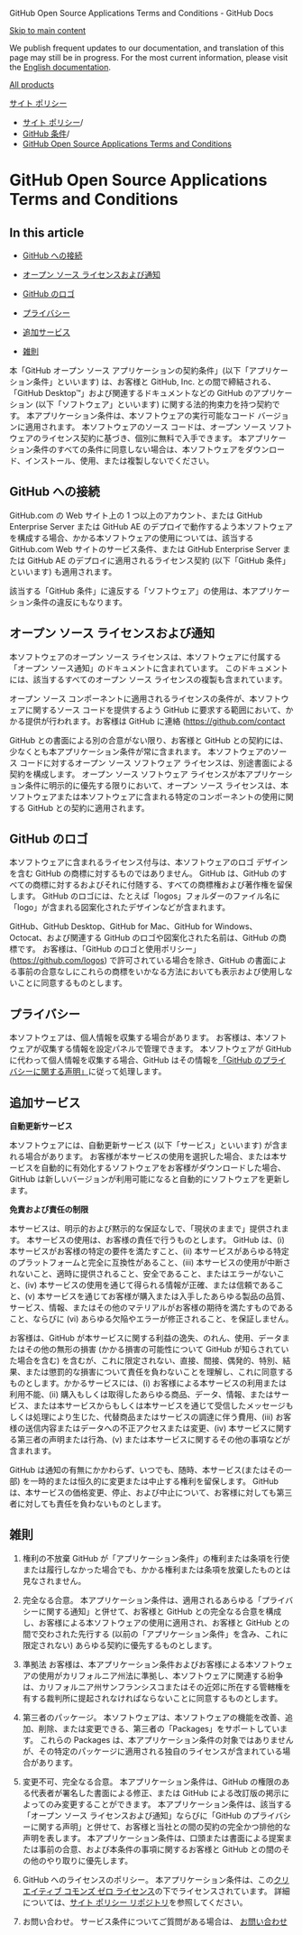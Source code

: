 GitHub Open Source Applications Terms and Conditions - GitHub Docs

[Skip to main content](#main-content)

We publish frequent updates to our documentation, and translation of this page may still be in progress. For the most current information, please visit the [English documentation](/en).

[All products](/ja)

[サイト ポリシー](/ja/site-policy)

* [サイト ポリシー](/ja/site-policy)/
* [GitHub 条件](/ja/site-policy/github-terms)/
* [GitHub Open Source Applications Terms and Conditions](/ja/site-policy/github-terms/github-open-source-applications-terms-and-conditions)

GitHub Open Source Applications Terms and Conditions
==========

In this article
----------

* [GitHub への接続](#connecting-to-github)

* [オープン ソース ライセンスおよび通知](#open-source-licenses-and-notices)

* [GitHub のロゴ](#githubs-logos)

* [プライバシー](#privacy)

* [追加サービス](#additional-services)

* [雑則](#miscellanea)

本「GitHub オープン ソース アプリケーションの契約条件」(以下「アプリケーション条件」といいます) は、お客様と GitHub, Inc. との間で締結される、「GitHub Desktop™」および関連するドキュメントなどの GitHub のアプリケーション (以下「ソフトウェア」といいます) に関する法的拘束力を持つ契約です。 本アプリケーション条件は、本ソフトウェアの実行可能なコード バージョンに適用されます。 本ソフトウェアのソース コードは、オープン ソース ソフトウェアのライセンス契約に基づき、個別に無料で入手できます。 本アプリケーション条件のすべての条件に同意しない場合は、本ソフトウェアをダウンロード、インストール、使用、または複製しないでください。

[](#connecting-to-github)GitHub への接続
----------

GitHub.com の Web サイト上の 1 つ以上のアカウント、または GitHub Enterprise Server または GitHub AE のデプロイで動作するよう本ソフトウェアを構成する場合、かかる本ソフトウェアの使用については、該当する GitHub.com Web サイトのサービス条件、または GitHub Enterprise Server または GitHub AE のデプロイに適用されるライセンス契約 (以下「GitHub 条件」といいます) も適用されます。

該当する「GitHub 条件」に違反する「ソフトウェア」の使用は、本アプリケーション条件の違反にもなります。

[](#open-source-licenses-and-notices)オープン ソース ライセンスおよび通知
----------

本ソフトウェアのオープン ソース ライセンスは、本ソフトウェアに付属する「オープン ソース通知」のドキュメントに含まれています。 このドキュメントには、該当するすべてのオープン ソース ライセンスの複製も含まれています。

オープン ソース コンポーネントに適用されるライセンスの条件が、本ソフトウェアに関するソース コードを提供するよう GitHub に要求する範囲において、かかる提供が行われます。お客様は GitHub に連絡 (<https://github.com/contact>

GitHub との書面による別の合意がない限り、お客様と GitHub との契約には、少なくとも本アプリケーション条件が常に含まれます。 本ソフトウェアのソース コードに対するオープン ソース ソフトウェア ライセンスは、別途書面による契約を構成します。 オープン ソース ソフトウェア ライセンスが本アプリケーション条件に明示的に優先する限りにおいて、オープン ソース ライセンスは、本ソフトウェアまたは本ソフトウェアに含まれる特定のコンポーネントの使用に関する GitHub との契約に適用されます。

[](#githubs-logos)GitHub のロゴ
----------

本ソフトウェアに含まれるライセンス付与は、本ソフトウェアのロゴ デザインを含む GitHub の商標に対するものではありません。 GitHub は、GitHub のすべての商標に対するおよびそれに付随する、すべての商標権および著作権を留保します。 GitHub のロゴには、たとえば「logos」フォルダーのファイル名に「logo」が含まれる図案化されたデザインなどが含まれます。

GitHub、GitHub Desktop、GitHub for Mac、GitHub for Windows、Octocat、および関連する GitHub のロゴや図案化された名前は、GitHub の商標です。 お客様は、「GitHub のロゴと使用ポリシー」(<https://github.com/logos>) で許可されている場合を除き、GitHub の書面による事前の合意なしにこれらの商標をいかなる方法においても表示および使用しないことに同意するものとします。

[](#privacy)プライバシー
----------

本ソフトウェアは、個人情報を収集する場合があります。 お客様は、本ソフトウェアが収集する情報を設定パネルで管理できます。 本ソフトウェアが GitHub に代わって個人情報を収集する場合、GitHub はその情報を[「GitHub のプライバシーに関する声明」](/ja/site-policy/privacy-policies/github-privacy-statement)に従って処理します。

[](#additional-services)追加サービス
----------

**自動更新サービス**

本ソフトウェアには、自動更新サービス (以下「サービス」といいます) が含まれる場合があります。 お客様が本サービスの使用を選択した場合、または本サービスを自動的に有効化するソフトウェアをお客様がダウンロードした場合、GitHub は新しいバージョンが利用可能になると自動的にソフトウェアを更新します。

**免責および責任の制限**

本サービスは、明示的および黙示的な保証なしで、「現状のままで」提供されます。 本サービスの使用は、お客様の責任で行うものとします。 GitHub は、(i) 本サービスがお客様の特定の要件を満たすこと、(ii) 本サービスがあらゆる特定のプラットフォームと完全に互換性があること、(iii) 本サービスの使用が中断されないこと、適時に提供されること、安全であること、またはエラーがないこと、(iv) 本サービスの使用を通じて得られる情報が正確、または信頼であること、(v) 本サービスを通じてお客様が購入または入手したあらゆる製品の品質、サービス、情報、またはその他のマテリアルがお客様の期待を満たすものであること、ならびに (vi) あらゆる欠陥やエラーが修正されること、を保証しません。

お客様は、GitHub が本サービスに関する利益の逸失、のれん、使用、データまたはその他の無形の損害 (かかる損害の可能性について GitHub が知らされていた場合を含む) を含むが、これに限定されない、直接、間接、偶発的、特別、結果、または懲罰的な損害について責任を負わないことを理解し、これに同意するものとします。かかるサービスには、(i) お客様による本サービスの利用または利用不能、(ii) 購入もしくは取得したあらゆる商品、データ、情報、またはサービス、または本サービスからもしくは本サービスを通じて受信したメッセージもしくは処理により生じた、代替商品またはサービスの調達に伴う費用、(iii) お客様の送信内容またはデータへの不正アクセスまたは変更、(iv) 本サービスに関する第三者の声明または行為、(v) または本サービスに関するその他の事項などが含まれます。

GitHub は通知の有無にかかわらず、いつでも、随時、本サービス(またはその一部) を一時的または恒久的に変更または中止する権利を留保します。 GitHub は、本サービスの価格変更、停止、および中止について、お客様に対しても第三者に対しても責任を負わないものとします。

[](#miscellanea)雑則
----------

1. 権利の不放棄 GitHub が「アプリケーション条件」の権利または条項を行使または履行しなかった場合でも、かかる権利または条項を放棄したものとは見なされません。

2. 完全なる合意。 本アプリケーション条件は、適用されるあらゆる「プライバシーに関する通知」と併せて、お客様と GitHub との完全なる合意を構成し、お客様による本ソフトウェアの使用に適用され、お客様と GitHub との間で交わされた先行する (以前の「アプリケーション条件」を含み、これに限定されない) あらゆる契約に優先するものとします。

3. 準拠法 お客様は、本アプリケーション条件およびお客様による本ソフトウェアの使用がカリフォルニア州法に準拠し、本ソフトウェアに関連する紛争は、カリフォルニア州サンフランシスコまたはその近郊に所在する管轄権を有する裁判所に提起されなければならないことに同意するものとします。

4. 第三者のパッケージ。 本ソフトウェアは、本ソフトウェアの機能を改善、追加、削除、または変更できる、第三者の「Packages」をサポートしています。 これらの Packages は、本アプリケーション条件の対象ではありませんが、その特定のパッケージに適用される独自のライセンスが含まれている場合があります。

5. 変更不可、完全なる合意。 本アプリケーション条件は、GitHub の権限のある代表者が署名した書面による修正、または GitHub による改訂版の掲示によってのみ変更することができます。 本アプリケーション条件は、該当する「オープン ソース ライセンスおよび通知」ならびに「GitHub のプライバシーに関する声明」と併せて、お客様と当社との間の契約の完全かつ排他的な声明を表します。 本アプリケーション条件は、口頭または書面による提案または事前の合意、および本条件の事項に関するお客様と GitHub との間のその他のやり取りに優先します。

6. GitHub へのライセンスのポリシー。 本アプリケーション条件は、この[クリエイティブ コモンズ ゼロ ライセンス](https://creativecommons.org/publicdomain/zero/1.0/)の下でライセンスされています。 詳細については、[サイト ポリシー リポジトリ](https://github.com/github/site-policy#license)を参照してください。

7. お問い合わせ。 サービス条件についてご質問がある場合は、 [お問い合わせ](https://support.github.com/contact?tags=docs-policy)
